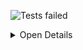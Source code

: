 ![Tests failed](https://img.shields.io/badge/tests-1%20passed%2C%204%20failed%2C%201%20skipped-critical)

<details><summary>Open Details</summary>
<p>

## ❌️ <a id='user-content-r0' href='#r0'>fixtures/dart-json.json</a>
|Total|Passed|Failed|Skipped|Time|
|---:|---:|---:|---:|---:|
|6|1✔️|4❌️|1✖️|4s|

<details><summary>Open Suit Details</summary>
<p>

|Test suite|Passed|Failed|Skipped|Time|
|:---|---:|---:|---:|---:|
|[test/main_test.dart](#r0s0)|1✔️|3❌️|-|74ms|
|[test/second_test.dart](#r0s1)|-|1❌️|1✖️|51ms|

</p>
</details>


<details><summary>Open Tests Detail</summary>
<p>

#### ❌️ <a id='user-content-r0s0' href='#r0s0'>test/main_test.dart</a>
```
Test 1
  ✔️ Passing test
Test 1 Test 1.1
  ❌️ Failing test
	Expected: <2>
	  Actual: <1>
	
  ❌️ Exception in target unit
	Exception: Some error
Test 2
  ❌️ Exception in test
	Exception: Some error
```
#### ❌️ <a id='user-content-r0s1' href='#r0s1'>test/second_test.dart</a>
```
❌️ Timeout test
	TimeoutException after 0:00:00.000001: Test timed out after 0 seconds.
✖️ Skipped test
```

</p>
</details>


</p>
</details>
